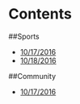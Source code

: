 # Contents

##Sports
* [10/17/2016](_posts/2016-10-16-shepherd-athletics-10162016.md)
* [10/18/2016](athletics-10182016md.md)

##Community
* [10/17/2016](communitynews.md)

